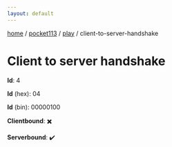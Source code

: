 ```yaml
---
layout: default
---
```


[home](/)  /  [pocket113](/protocol/pocket113)  /  [play](/protocol/pocket113/play)  /  client-to-server-handshake

# Client to server handshake

**Id**: 4

**Id** (hex): 04

**Id** (bin): 00000100

**Clientbound**: ✖️

**Serverbound**: ✔️

